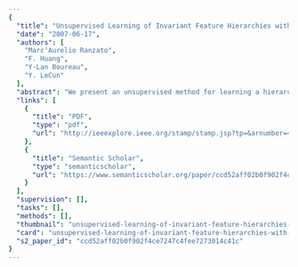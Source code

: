 ```yaml
---
{
  "title": "Unsupervised Learning of Invariant Feature Hierarchies with Applications to Object Recognition",
  "date": "2007-06-17",
  "authors": [
    "Marc'Aurelio Ranzato",
    "F. Huang",
    "Y-Lan Boureau",
    "Y. LeCun"
  ],
  "abstract": "We present an unsupervised method for learning a hierarchy of sparse feature detectors that are invariant to small shifts and distortions. The resulting feature extractor consists of multiple convolution filters, followed by a feature-pooling layer that computes the max of each filter output within adjacent windows, and a point-wise sigmoid non-linearity. A second level of larger and more invariant features is obtained by training the same algorithm on patches of features from the first level. Training a supervised classifier on these features yields 0.64% error on MNIST, and 54% average recognition rate on Caltech 101 with 30 training samples per category. While the resulting architecture is similar to convolutional networks, the layer-wise unsupervised training procedure alleviates the over-parameterization problems that plague purely supervised learning procedures, and yields good performance with very few labeled training samples.",
  "links": [
    {
      "title": "PDF",
      "type": "pdf",
      "url": "http://ieeexplore.ieee.org/stamp/stamp.jsp?tp=&arnumber=4270182"
    },
    {
      "title": "Semantic Scholar",
      "type": "semanticscholar",
      "url": "https://www.semanticscholar.org/paper/ccd52aff02b0f902f4ce7247c4fee7273014c41c"
    }
  ],
  "supervision": [],
  "tasks": [],
  "methods": [],
  "thumbnail": "unsupervised-learning-of-invariant-feature-hierarchies-with-applications-to-object-recognition-thumb.jpg",
  "card": "unsupervised-learning-of-invariant-feature-hierarchies-with-applications-to-object-recognition-card.jpg",
  "s2_paper_id": "ccd52aff02b0f902f4ce7247c4fee7273014c41c"
}
---
```


